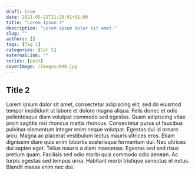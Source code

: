 ```yaml
---
draft: true
date: 2021-05-21T21:20:01+02:00
title: "Lorem Ipsum 3"
description: "Lorem ipsum dolor sit amet."
slug: ""
authors: []
tags: [Tag 1]
categories: [Cat 2]
externalLink: ""
series: [post]
coverImage: /images/N90.jpg
---
```


## Title 2
Lorem ipsum dolor sit amet, consectetur adipiscing elit, sed do eiusmod tempor incididunt ut labore et dolore magna aliqua. Felis donec et odio pellentesque diam volutpat commodo sed egestas. Quam adipiscing vitae proin sagittis nisl rhoncus mattis rhoncus. Consectetur purus ut faucibus pulvinar elementum integer enim neque volutpat. Egestas dui id ornare arcu. Magna ac placerat vestibulum lectus mauris ultrices eros. Etiam dignissim diam quis enim lobortis scelerisque fermentum dui. Nec ultrices dui sapien eget. Tellus mauris a diam maecenas. Egestas sed sed risus pretium quam. Facilisis sed odio morbi quis commodo odio aenean. Ac turpis egestas sed tempus urna. Habitant morbi tristique senectus et netus. Blandit massa enim nec dui.